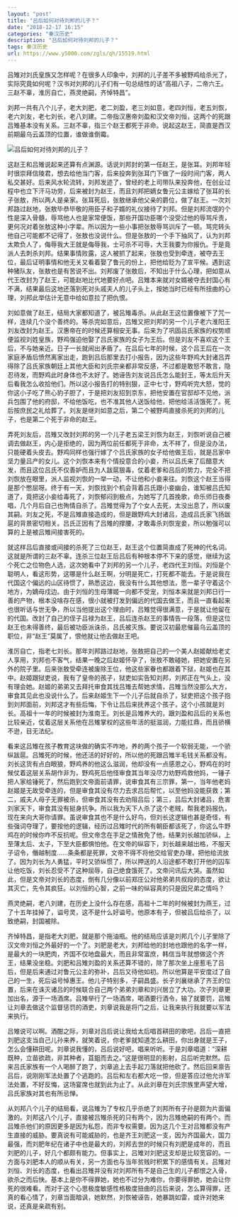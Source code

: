 ```yaml
---
layout: "post"
title: "吕后如何对待刘邦的儿子？"
date: "2018-12-17 16:15"
categories: "秦汉历史"
description: "吕后如何对待刘邦的儿子？"
tags: 秦汉历史
url: https://www.y5000.com/zgls/qh/15519.html
---
```






吕雉对刘氏皇族又怎样呢？在很多人印象中，刘邦的儿子差不多被野鸡给杀光了，实际究竟如何呢？汉书对刘邦的儿子们有一句总结性的话“高祖八子，二帝六王。三赵不辜，淮厉自亡，燕灵绝嗣，齐悼特昌”。

刘邦一共有八个儿子，老大刘肥，老二刘盈，老三刘如意，老四刘恒，老五刘恢，老六刘友，老七刘长，老八刘建。二帝指汉惠帝刘盈和汉文帝刘恒，这两个的死跟吕雉基本没有关系。三赵不辜，指三个赵王都死于非命。说起这赵王，简直是西汉前期最乌云盖顶的位置，谁做谁倒霉。

![吕后如何对待刘邦的儿子？](/uploads/allimg/170301/6-1F301131310c9.JPG)

这赵王和吕雉说起来还算有点渊源。话说刘邦封的第一任赵王，是张耳。刘邦年轻时很崇拜信陵君，想去给他当门客，后来投奔到张耳门下做了一段时间门客，两人私交甚好。后来风水轮流转，刘邦发迹了，曾经的老上司带队来投奔他，在创业过程中也立下汗马功劳，后来被封为赵王，而且刘邦把嫡女鲁元公主嫁给了张耳的长子张敖，所以两人是亲家。张耳死后，张敖继承他父亲的爵位，做了赵王。一次刘邦路过赵地，张敖毕恭毕敬的用臣子和子婿的礼仪接待了刘邦。但是刘邦流氓的个性是深入骨髓，辱骂他人也是家常便饭，那些开国功臣哪个没受过他的辱骂斥责，更何况对着张敖这种小字辈。所以因为一些小事把张敖辱骂训斥了一顿。骂完转头他自己可能都不记得了，张敖也没说什么。但是张敖的一个手下抽风了，认为刘邦太欺负人了，侮辱我大王就是侮辱我，士可杀不可辱，大王我要为你报仇。于是竟派人去刺杀刘邦。结果事情败露，这人被抓了起来，张敖也受到牵连，被夺去王位，最后证明事情和他无关又看着娶了鲁元的份上，把他给贬为了宣平候。遇到这种猪队友，张敖也是有苦说不出。刘邦废了张敖后，不知出于什么心理，把如意从代王改封为了赵王，可能赵地比代地要好点吧。吕雉本来就对女婿被夺去封国心有不满，结果最后这地还落到死对头戚夫人的儿子头上，按她当时已经有所扭曲的心理，刘邦此举估计无意中给如意拉了把仇恨。

刘如意做了赵王，结局大家都知道了，被吕雉毒杀。从此赵王这位置像被下了咒一样，连续几个没个善终的。等杀完如意后，吕雉又把刘邦的另一个儿子老六淮阳王刘友改封为赵王。汉惠帝在的时候还算相安无事。后来为了巩固吕氏家族的权势顺便监视刘姓皇族，野鸡强迫他娶了吕氏家族的女子为王后。但是刘友不喜欢这个王后，不与她亲近。日子一长就闹出矛盾了。在吕后七年的时候，这个吕王后在一次家庭矛盾后愤然离家出走，跑到吕后那里去打小报告，因为这些年野鸡大封诸吕弄得除了吕氏家族朝廷上其他大臣和刘氏宗亲都非常反感，不过都是敢怒不敢言，隐忍待发，而野鸡此时身体也不太好了。她诬告刘友说吕氏怎么能封王，等太后升天后看我怎么收拾他们。所以这小报告打的特别狠，正中七寸，野鸡听完大怒，觉的你这小子吃了熊心豹子胆了，于是把刘友招到京东，把他安置在官邸却不见他，派兵包围了他的府邸，不给他饭吃，也不准其他人送饭给他，把他给活活饿死了。死后按庶民之礼给葬了。刘友是继刘如意之后，第二个被野鸡直接杀死的刘邦的儿子，也是第二个死于非命的赵王。

弄死刘友后，吕雉又改封刘邦的另一个儿子老五梁王刘恢为赵王，刘恢听说自己被调去做赵王，内心是拒绝的，因为两位前任都死于非命，太不祥了，但是没办法，只能硬着头皮去。野鸡同样也强行嫁了个吕氏家族的女子给他做王后，就是吕家中坚力量吕产的女儿。这个刘恢本来有个情投意合的小妾，所以吕氏来了后醋意大发，而且这位吕氏不仅善妒而且为人跋扈狠毒，仗着老爹和吕后的势力，完全不把刘恢放在眼里，派人监视刘恢的一举一动，不让他和小妾来往。刘恢这个赵王当得是那个憋屈呀。终于有一天，刘恢找到个机会背着吕氏跟小妾幽会，谁知被吕氏知道了，竟把这小妾给毒死了，刘恢郁闷到极点，为她写了几首挽歌，命乐师日夜奏唱，几个月后自己也殉情自杀了。吕雉觉得为了个女人去死，太没出息了，所以废其嗣。刘友之死，不是吕雉直接造成的，但是跟野鸡大封诸吕，造成吕氏家飞扬跋扈的背景密切相关。吕氏正因有了吕雉的撑腰，才敢毒杀刘恢宠妾，所以勉强可以算的上是被吕雉间接害死的。

就这样吕后直接或间接的杀死了三位赵王，赵王这个位置简直成了死神的代名词。这就是所谓的三赵不辜。连杀三位赵王后吕后有种根本停不下来的感觉，继续为这个死亡之位物色人选，这次她看中了刘邦的另一个儿子，老四代王刘恒。刘恒是个聪明人，看这形势，这哪是什么赵王啊，分明是死亡，打死都不能去。于是说我在代国这个偏远的山区待惯了，熟悉这边，我没有什么其他想法，愿一辈子守着这个地方，为嫡母戍边。由于刘恒的生母薄姬一向都不受宠，刘恒本来就是刘邦日行一善的产物，根本没啥存在感，很小就被打发到偏远的代国去做王，而且一直看起来也很听话与世无争，所以当他提出这个理由时，吕雉觉得很满意，于是就让他留在的代国。改封了自己的侄子吕禄为赵王，吕后连杀赵王的事情告一段落，但是这位赵王也未得善终，最后被功臣派诛杀，吕氏被灭族。要说汉初最悲催最乌云盖顶的职位，非“赵王”莫属了，恨他就让他去做赵王吧。

淮厉自亡，指老七刘长。那年刘邦路过赵地，张敖把自己的一个美人赵姬献给老丈人享用，刘邦也不客气，结果一晚之后赵姬怀孕了，张敖不敢碰她，把她安置在另外的院子里。后来张敖受牵连被废除王位，他这些家眷也都跟着下狱，赵姬也在其中。赵姬跟狱吏说，我有了皇帝的孩子，狱吏如实告知刘邦，刘邦正在气头上，没有理会她。赵姬的弟弟又去拜托审食其找吕雉去帮她求情，吕雉当然没那么大方，审食其见此也没说什么了。后来赵姬生下一个儿子后就自杀了，狱吏把这个孩子抱到刘邦面前，刘邦这才有些后悔，下令让吕后来抚养这个孩子，这个小孩就是刘长。高祖十一年的时候被封为淮南王。刘长是吕雉养大的，跟刘盈和吕后的关系也比较亲近，仗着这层关系他在吕雉掌权的这些年活的挺滋润，力能扛鼎，而且骄横不逊，目无法纪。

看来这吕雉在孩子教育这块做的确实不咋地，养的两个孩子一个软弱无能，一个骄纵跋扈。吕雉死的时候，他还活的好好的，所以他的死跟吕雉半毛钱关系都没有。刘长这货有点白眼狼，野鸡养的他这么滋润，他却没有一点感恩之心，野鸡在的时候仗着这层关系胡作非为，野鸡死后他怪审食其当年没尽力劝野鸡救他妈，一锤子把人家给锤死了，然后跑到文帝面前请罪，说审食其有三宗罪，第一，当年他老妈赵姬是无故受牵连的，但是审食其没有尽力去求吕后帮忙，以至他妈没能获救；第二，戚夫人母子无罪被杀，但审食其没有去劝阻吕后；第三，吕后大封诸吕，危害刘家天下，审食其没有挺身抗争。所以我为天下人杀了这个老贼，帮我老妈报仇，现在来向大哥你请罪。虽说审食其也不是什么好鸟，但刘长这逻辑也甚是奇怪，有些强词夺理了，要按他的逻辑，经历过吕雉时代的所有朝臣都该死了，你这么牛野鸡在的时候你咋不反抗呢。但文帝念在手足之情赦免了他，结果刘长越加骄纵，上至薄太后、太子，下至大臣都惧怕他。在文帝的纵容下，刘长越来越出格，不服天子诏令，僭越制度……条条都是死罪，文帝不得不将他交给官吏办理，把他给流放了。因为刘长为人勇猛，平时又骄纵惯了，所以押送的人沿途都不敢打开他的囚车让他吃饭，刘长忍受不了这种屈辱，自己绝食饿死了。文帝问讯后大哭。虽然如此，但是文帝对刘长的态度，倒有几分像以前郑庄公对他弟弟共叔段的态度，欲让其灭亡，先令其疯狂。以刘恒的心智，之前一味的纵容真的只是因兄弟之情吗？

燕灵绝嗣，老八刘建，在历史上没什么存在感，高祖十二年的时候被封为燕王，过了十五年挂掉了，谥号灵，这不是什么好谥号。他原本有子，但被吕后给杀了，以致绝嗣，封国被除。

齐悼特昌，是指老大刘肥，就是那个拖油瓶。他的结局应该是刘邦几个儿子里除了汉文帝刘恒之外最好的一个了。刘肥是老大，刘邦给他的封地也跟他的名字一样，是最大的一块肥肉，齐国不仅地盘最大，而且非常富庶，韩信当年就想做这个齐王，结果没坐稳。刘肥和吕雉刘盈的关系还算不错的，除了那次坐上座惹毛了吕后，但是后来通过对鲁元公主的弥补，吕后又待他如初。所以他算是平安度过了自己的一生，死后谥号悼惠王。他儿子特别多，子嗣昌盛。长子刘襄继承了齐王的位置，后来在诛灭诸吕的时候联合自己两个弟弟刘章和刘兴居立了大功。次子刘章更加出名，源于一场酒席。吕雉举行了一场酒席，喝酒要行酒令，输了就要罚，吕雉让刘章去做这个监督惩罚的酒吏，刘章说我是将门之后，让我来执行我就要以军法来执行。

吕雉说可以啊。酒酣之际，刘章对吕后说让我给太后唱首耕田的歌吧，吕后一直把刘肥这支当自己儿孙来养，就笑着说，你老爹就知道怎么耕田，你出身就是王子，怎么会懂耕田呢。刘章说我懂的，吕后说好吧，唱来听听。于是刘章唱道：“深耕既种，立苗欲疏，非其种者，苴鉏而去之。”这是很明显的影射，吕后听完默然。后来吕氏家族有一个人喝醉了跑了，刘章追上去手起刀落就把他砍了。然后回来禀告吕后，说刚刚军法处置了个逃跑的。吕后和左右都大吃一惊，但是答应过他允许军法处置，不好反悔，这场宴席也就到此为止了。从此刘章在刘氏宗族里声望大增，吕氏家族对其也有所忌惮。

从刘邦八个儿子的结局看，说吕雉为了专权几乎杀绝了刘邦所有子孙是颇为片面偏激的。刘邦这八个儿子，直接被吕雉杀死的只有两个，因为吕雉绝嗣的有两个。而吕雉杀他们的原因更多是因为私怨，而非专权需要。因为这几个王对吕雉都没有产生直接的威胁。要真说有可能威胁的，也是齐王刘肥这一支，因为齐国最大，国力最强，而刘肥年纪在诸子中也是最大的，刘邦去世的时候只有刘肥是成年的，而且刘肥的儿子，好几个都颇有能力。但事实上，吕雉对刘肥这支却是比较宽容的。一方面与刘肥本人的顺从有关，另一方面也与当年贫贱时积累下的感情有关。吕雉对刘恒、刘长的态度，也看出吕雉并没有对刘邦所有不是自己生的儿子都恨之入骨，欲杀之而后快。基本上是你不得罪她，她也不过分为难你，你要得罪她，她会让你死的很难看。而对于这个心思极度敏感性格极度扭曲的吕后来说，怎么算得罪，还真的看心情了，刘章当面暗讽，她默然，刘恢被诬告，她暴跳如雷，或许对她来说，还真是亲疏有别。
